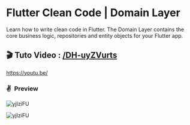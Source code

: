 # Flutter Clean Code | Domain Layer

Learn how to write clean code in Flutter. The Domain Layer contains the core business logic, repositories and entity objects for your Flutter app.

## 🎬 Tuto Video :  [/DH-uyZVurts](DH-uyZVurts)

https://youtu.be/


### ✌&ensp;Preview

![yjIziFU](https://i.imgur.com/6pc9utK.gif)

![yjIziFU](https://i.imgur.com/0xWxDo4.jpg)


